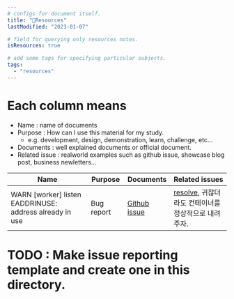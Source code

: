 ```yaml
---
# configs for document itself.
title: "🚚Resources"
lastModified: "2023-01-07"

# field for querying only resources notes.
isResources: true

# add some tags for specifying particular subjects.
tags:
  - "resources"
---
```

# Each column means
- Name : name of documents
- Purpose : How can I use this material for my study.
	- e.g. development, design, demonstration, learn, challenge, etc...
- Documents : well explained documents or official document.
- Related issue : realworld examples such as github issue, showcase blog post, business newletters...

| Name                                                      | Purpose    | Documents                                                     | Related issues                                                                   |
| --------------------------------------------------------- | ---------- | ------------------------------------------------------------- | -------------------------------------------------------------------------------- |
| WARN \[worker\] listen EADDRINUSE: address already in use | Bug report | [Github issue](https://github.com/nuxt/framework/issues/3998) | [resolve](https://github.com/nuxt/framework/issues/3998#issuecomment-1291946580), 귀찮더라도 컨테이너를 정상적으로 내려주자. |

# TODO : Make issue reporting template and create one in this directory.